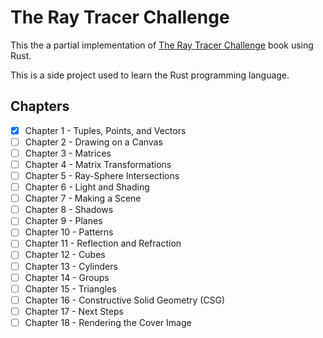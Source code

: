 # The Ray Tracer Challenge

This the a partial implementation of [The Ray Tracer Challenge](https://pragprog.com/book/jbtracer/the-ray-tracer-challenge) book using Rust.

This is a side project used to learn the Rust programming language.

## Chapters

- [x] Chapter 1 - Tuples, Points, and Vectors
- [ ] Chapter 2 - Drawing on a Canvas
- [ ] Chapter 3 - Matrices
- [ ] Chapter 4 - Matrix Transformations
- [ ] Chapter 5 - Ray-Sphere Intersections
- [ ] Chapter 6 - Light and Shading
- [ ] Chapter 7 - Making a Scene
- [ ] Chapter 8 - Shadows
- [ ] Chapter 9 - Planes
- [ ] Chapter 10 - Patterns
- [ ] Chapter 11 - Reflection and Refraction
- [ ] Chapter 12 - Cubes
- [ ] Chapter 13 - Cylinders
- [ ] Chapter 14 - Groups
- [ ] Chapter 15 - Triangles
- [ ] Chapter 16 - Constructive Solid Geometry (CSG)
- [ ] Chapter 17 - Next Steps
- [ ] Chapter 18 - Rendering the Cover Image
